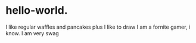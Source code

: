 # hello-world.
I like regular waffles
and pancakes plus I like to draw
I am a fornite gamer, 
i know.
I am very swag

